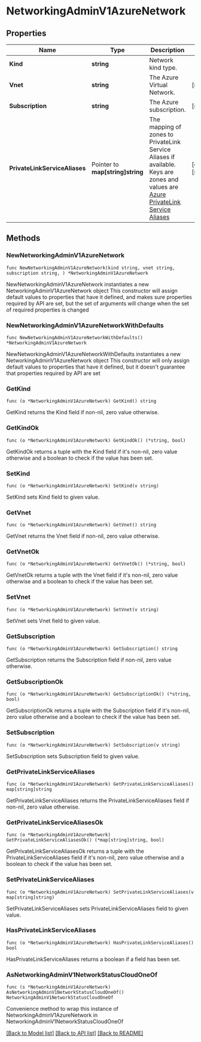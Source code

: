 # NetworkingAdminV1AzureNetwork

## Properties

Name | Type | Description | Notes
------------ | ------------- | ------------- | -------------
**Kind** | **string** | Network kind type. | 
**Vnet** | **string** | The Azure Virtual Network. | [readonly] 
**Subscription** | **string** | The Azure subscription. | [readonly] 
**PrivateLinkServiceAliases** | Pointer to **map[string]string** | The mapping of zones to PrivateLink Service Aliases if available.  Keys are zones and values are [Azure PrivateLink Service Aliases](https://docs.microsoft.com/en-us/azure/private-link/private-link-service-overview#share-your-service)  | [optional] [readonly] 

## Methods

### NewNetworkingAdminV1AzureNetwork

`func NewNetworkingAdminV1AzureNetwork(kind string, vnet string, subscription string, ) *NetworkingAdminV1AzureNetwork`

NewNetworkingAdminV1AzureNetwork instantiates a new NetworkingAdminV1AzureNetwork object
This constructor will assign default values to properties that have it defined,
and makes sure properties required by API are set, but the set of arguments
will change when the set of required properties is changed

### NewNetworkingAdminV1AzureNetworkWithDefaults

`func NewNetworkingAdminV1AzureNetworkWithDefaults() *NetworkingAdminV1AzureNetwork`

NewNetworkingAdminV1AzureNetworkWithDefaults instantiates a new NetworkingAdminV1AzureNetwork object
This constructor will only assign default values to properties that have it defined,
but it doesn't guarantee that properties required by API are set

### GetKind

`func (o *NetworkingAdminV1AzureNetwork) GetKind() string`

GetKind returns the Kind field if non-nil, zero value otherwise.

### GetKindOk

`func (o *NetworkingAdminV1AzureNetwork) GetKindOk() (*string, bool)`

GetKindOk returns a tuple with the Kind field if it's non-nil, zero value otherwise
and a boolean to check if the value has been set.

### SetKind

`func (o *NetworkingAdminV1AzureNetwork) SetKind(v string)`

SetKind sets Kind field to given value.


### GetVnet

`func (o *NetworkingAdminV1AzureNetwork) GetVnet() string`

GetVnet returns the Vnet field if non-nil, zero value otherwise.

### GetVnetOk

`func (o *NetworkingAdminV1AzureNetwork) GetVnetOk() (*string, bool)`

GetVnetOk returns a tuple with the Vnet field if it's non-nil, zero value otherwise
and a boolean to check if the value has been set.

### SetVnet

`func (o *NetworkingAdminV1AzureNetwork) SetVnet(v string)`

SetVnet sets Vnet field to given value.


### GetSubscription

`func (o *NetworkingAdminV1AzureNetwork) GetSubscription() string`

GetSubscription returns the Subscription field if non-nil, zero value otherwise.

### GetSubscriptionOk

`func (o *NetworkingAdminV1AzureNetwork) GetSubscriptionOk() (*string, bool)`

GetSubscriptionOk returns a tuple with the Subscription field if it's non-nil, zero value otherwise
and a boolean to check if the value has been set.

### SetSubscription

`func (o *NetworkingAdminV1AzureNetwork) SetSubscription(v string)`

SetSubscription sets Subscription field to given value.


### GetPrivateLinkServiceAliases

`func (o *NetworkingAdminV1AzureNetwork) GetPrivateLinkServiceAliases() map[string]string`

GetPrivateLinkServiceAliases returns the PrivateLinkServiceAliases field if non-nil, zero value otherwise.

### GetPrivateLinkServiceAliasesOk

`func (o *NetworkingAdminV1AzureNetwork) GetPrivateLinkServiceAliasesOk() (*map[string]string, bool)`

GetPrivateLinkServiceAliasesOk returns a tuple with the PrivateLinkServiceAliases field if it's non-nil, zero value otherwise
and a boolean to check if the value has been set.

### SetPrivateLinkServiceAliases

`func (o *NetworkingAdminV1AzureNetwork) SetPrivateLinkServiceAliases(v map[string]string)`

SetPrivateLinkServiceAliases sets PrivateLinkServiceAliases field to given value.

### HasPrivateLinkServiceAliases

`func (o *NetworkingAdminV1AzureNetwork) HasPrivateLinkServiceAliases() bool`

HasPrivateLinkServiceAliases returns a boolean if a field has been set.


### AsNetworkingAdminV1NetworkStatusCloudOneOf

`func (s *NetworkingAdminV1AzureNetwork) AsNetworkingAdminV1NetworkStatusCloudOneOf() NetworkingAdminV1NetworkStatusCloudOneOf`

Convenience method to wrap this instance of NetworkingAdminV1AzureNetwork in NetworkingAdminV1NetworkStatusCloudOneOf

[[Back to Model list]](../README.md#documentation-for-models) [[Back to API list]](../README.md#documentation-for-api-endpoints) [[Back to README]](../README.md)



